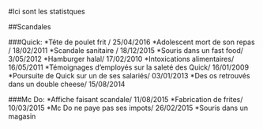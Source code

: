 #Ici sont les statistques

##Scandales
	
###Quick:
*Tête de poulet frit / 25/04/2016
*Adolescent mort de son repas / 18/02/2011
*Scandale sanitaire / 18/12/2015
*Souris dans un fast food/ 3/05/2012 
*Hamburger halal/ 17/02/2010
*Intoxications alimentaires/ 16/05/2011
*Témoignages d’employés sur la saleté des Quick/ 16/01/2009
*Poursuite de Quick sur un de ses salariés/ 03/01/2013
*Des os retrouvés dans un double cheese/ 15/08/2014
	
###Mc Do:
*Affiche faisant scandale/ 11/08/2015
*Fabrication de frites/ 10/03/2015
*Mc Do ne paye pas ses impots/ 26/02/2015
*Souris dans un magasin  
